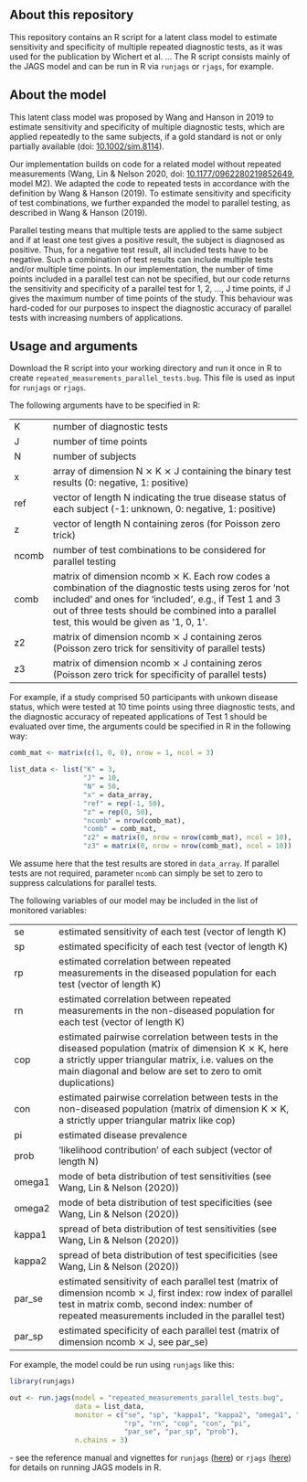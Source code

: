 ## About this repository
This repository contains an R script for a latent class model to estimate sensitivity and specificity of multiple repeated diagnostic tests, as it was used for the publication by Wichert et al. ... The R script consists mainly of the JAGS model and can be run in R via <code>runjags</code> or <code>rjags</code>, for example.

## About the model
This latent class model was proposed by Wang and Hanson in 2019 to estimate sensitivity and specificity of multiple diagnostic tests, which are applied repeatedly to the same subjects, if a gold standard is not or only partially available (doi: [10.1002/sim.8114](https://doi.org/10.1002/sim.8114)). 

Our implementation builds on code for a related model without repeated measurements (Wang, Lin &amp; Nelson 2020, doi: [10.1177/0962280219852649](https://doi.org/10.1177/0962280219852649), model M2). We adapted the code to repeated tests in accordance with the definition by Wang &amp; Hanson (2019). To estimate sensitivity and specificity of test combinations, we further expanded the model to parallel testing, as described in Wang &amp; Hanson (2019). 

Parallel testing means that multiple tests are applied to the same subject and if at least one test gives a positive result, the subject is diagnosed as positive. Thus, for a negative test result, all included tests have to be negative. Such a combination of test results can include multiple tests and/or multiple time points. In our implementation, the number of time points included in a parallel test can not be specified, but our code returns the sensitivity and specificity of a parallel test for 1, 2, ..., J time points, if J gives the maximum number of time points of the study. This behaviour was hard-coded for our purposes to inspect the diagnostic accuracy of parallel tests with increasing numbers of applications.

## Usage and arguments
Download the R script into your working directory and run it once in R to create <code>repeated_measurements_parallel_tests.bug</code>. This file is used as input for <code>runjags</code> or <code>rjags</code>.

The following arguments have to be specified in R:
<table>
  <tr>
    <td>K</td>
    <td>number of diagnostic tests</td>
  </tr>
  <tr>
    <td>J</td>
    <td>number of time points</td>
  </tr>
  <tr>
    <td>N</td>
    <td>number of subjects</td>
  </tr>
  <tr>
    <td>x</td>
    <td>array of dimension N &#10799; K &#10799; J containing the binary test results (0: negative, 1: positive)</td>
  </tr>
  <tr>
    <td>ref</td>
    <td>vector of length N indicating the true disease status of each subject (-1: unknown, 0: negative, 1: positive)</td>
  </tr>
  <tr>
    <td>z</td>
    <td>vector of length N containing zeros (for Poisson zero trick)</td>
  </tr>
  <tr>
    <td>ncomb</td>
    <td>number of test combinations to be considered for parallel testing</td>
  </tr>
  <tr>
    <td>comb</td>
    <td>matrix of dimension ncomb &#10799; K. Each row codes a combination of the diagnostic tests using zeros for ‘not included’ and ones for ‘included’, e.g., if Test 1 and 3 out of three tests should be combined into a parallel test, this would be given as '1, 0, 1'.</td>
  </tr>
  <tr>
    <td>z2</td>
    <td>matrix of dimension ncomb &#10799; J containing zeros (Poisson zero trick for sensitivity of parallel tests)</td>
  </tr>
  <tr>
    <td>z3</td>
    <td>matrix of dimension ncomb &#10799; J containing zeros (Poisson zero trick for specificity of parallel tests)</td>
  </tr>
</table> 

For example, if a study comprised 50 participants with unkown disease status, which were tested at 10 time points using three diagnostic tests, and the diagnostic accuracy of repeated applications of Test 1 should be evaluated over time, the arguments could be specified in R in the following way:

```r
comb_mat <- matrix(c(1, 0, 0), nrow = 1, ncol = 3)

list_data <- list("K" = 3,
                  "J" = 10,
                  "N" = 50,
                  "x" = data_array,
                  "ref" = rep(-1, 50),
                  "z" = rep(0, 50),
                  "ncomb" = nrow(comb_mat),
                  "comb" = comb_mat,
                  "z2" = matrix(0, nrow = nrow(comb_mat), ncol = 10),
                  "z3" = matrix(0, nrow = nrow(comb_mat), ncol = 10))
```
We assume here that the test results are stored in <code>data_array</code>. If parallel tests are not required, parameter <code>ncomb</code> can simply be set to zero to suppress calculations for parallel tests.

The following variables of our model may be included in the list of monitored variables:
<table>
  <tr>
    <td>se</td>
    <td>estimated sensitivity of each test (vector of length K)</td>
  </tr>
  <tr>
    <td>sp</td>
    <td>estimated specificity of each test (vector of length K)</td>
  </tr>
  <tr>
    <td>rp</td>
    <td>estimated correlation between repeated measurements in the diseased population for each test (vector of length K)</td>
  </tr>
  <tr>
    <td>rn</td>
    <td>estimated correlation between repeated measurements in the non-diseased population for each test (vector of length K)</td>
  </tr>
  <tr>
    <td>cop</td>
    <td>estimated pairwise correlation between tests in the diseased population (matrix of dimension K &#10799; K, here a strictly upper triangular matrix, i.e. values on the main diagonal and below are set to zero to omit duplications)</td>
  </tr>
  <tr>
    <td>con</td>
    <td>estimated pairwise correlation between tests in the non-diseased population (matrix of dimension K &#10799; K, a strictly upper triangular matrix like cop)</td>
  </tr>
  <tr>
    <td>pi</td>
    <td>estimated disease prevalence</td>
  </tr>
  <tr>
    <td>prob</td>
    <td>‘likelihood contribution’ of each subject (vector of length N)</td>
  </tr>
  <tr>
    <td>omega1</td>
    <td>mode of beta distribution of test sensitivities (see Wang, Lin &amp; Nelson (2020))</td>
  </tr>
  <tr>
    <td>omega2</td>
    <td>mode of beta distribution of test specificities (see Wang, Lin &amp; Nelson (2020))</td>
  </tr>
  <tr>
    <td>kappa1</td>
    <td>spread of beta distribution of test sensitivities (see Wang, Lin &amp; Nelson (2020))</td>
  </tr>
  <tr>
    <td>kappa2</td>
    <td>spread of beta distribution of test specificities (see Wang, Lin &amp; Nelson (2020))</td>
  </tr>
  <tr>
    <td>par_se</td>
    <td>estimated sensitivity of each parallel test (matrix of dimension ncomb &#10799; J, first index: row index of parallel test in matrix comb, second index:
number of repeated measurements included in the parallel test)</td>
  </tr>
  <tr>
    <td>par_sp</td>
    <td>estimated specificity of each parallel test (matrix of dimension ncomb &#10799; J, see par_se)</td>
  </tr>
</table>

For example, the model could be run using <code>runjags</code> like this:

```r
library(runjags)

out <- run.jags(model = "repeated_measurements_parallel_tests.bug",
                data = list_data, 
                monitor = c("se", "sp", "kappa1", "kappa2", "omega1", "omega2", 
                            "rp", "rn", "cop", "con", "pi",
                            "par_se", "par_sp", "prob"),
                n.chains = 3)
```
\- see the reference manual and vignettes for <code>runjags</code> ([here](https://cran.r-project.org/web/packages/runjags/index.html)) or <code>rjags</code> ([here](https://cran.r-project.org/web/packages/rjags/index.html)) for details on running JAGS models in R.
